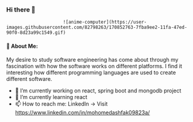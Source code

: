 ### Hi there 👋


                         ![anime-computer](https://user-images.githubusercontent.com/82798263/170852763-7fba9ee2-11fa-47ed-90f0-8d23a99c1549.gif)


#### 🤵 About Me:

My desire to study software engineering has come about through my fascination with how the software 
works on different platforms. I find it interesting how different programming languages are used to 
create different software.

- 🔭 I’m currently working on react, spring boot and mongodb project
- 🌱 I’m currently learning react
- 📫 How to reach me: LinkedIn -> Visit https://www.linkedin.com/in/mohomedashfak09823a/



<!--
**ashmhmd25321/ashmhmd25321** is a ✨ _special_ ✨ repository because its `README.md` (this file) appears on your GitHub profile.

Here are some ideas to get you started:

- 🔭 I’m currently working on ...
- 🌱 I’m currently learning ...
- 👯 I’m looking to collaborate on ...
- 🤔 I’m looking for help with ...
- 💬 Ask me about ...
- 📫 How to reach me: ...
- 😄 Pronouns: ...
- ⚡ Fun fact: ...
-->
